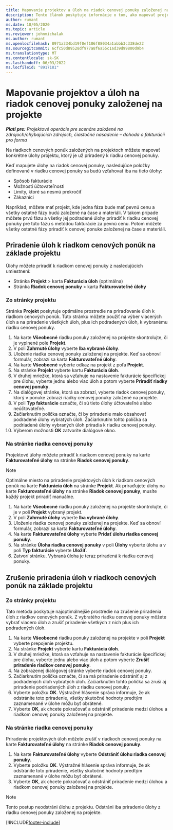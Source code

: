 ```yaml
---
title: Mapovanie projektov a úloh na riadok cenovej ponuky založenej na projekte
description: Tento článok poskytuje informácie o tom, ako mapovať projekty a úlohy na riadok úloh založených na projekte.
author: rumant
ms.date: 10/05/2020
ms.topic: article
ms.reviewer: johnmichalak
ms.author: rumant
ms.openlocfilehash: 8971a334bd19f0ef106f88034a1abbb3c338de22
ms.sourcegitcommit: 6cfc50d89528df977a8f6a55c1ad39d99800d9b4
ms.translationtype: MT
ms.contentlocale: sk-SK
ms.lasthandoff: 06/03/2022
ms.locfileid: "8917181"
---
```

# <a name="map-projects-and-tasks-to-a-project-based-quote-line"></a>Mapovanie projektov a úloh na riadok cenovej ponuky založenej na projekte

_**Platí pre:** Projektové operácie pre scenáre založené na zdrojoch/chýbajúcich zdrojoch, čiastočné nasadenie – dohoda o fakturácii pro forma_

Na riadkoch cenových ponúk založených na projektoch môžete mapovať konkrétne úlohy projektu, ktorý je už priradený k riadku cenovej ponuky.

Keď mapujete úlohy na riadok cenovej ponuky, nasledujúce položky definované v riadku cenovej ponuky sa budú vzťahovať iba na tieto úlohy:

- Spôsob fakturácie
- Možností účtovateľnosti
- Limity, ktoré sa nesmú prekročiť
- Zákazníci

Napríklad, môžete mať projekt, kde jedna fáza bude mať pevnú cenu a všetky ostatné fázy budú založené na čase a materiáli. V takom prípade môžete prvú fázu a všetky jej podradené úlohy priradiť k riadku cenovej ponuky pre túto fázu s metódou fakturácie za pevnú cenu. Potom môžete všetky ostatné fázy priradiť k cenovej ponuke založenej na čase a materiáli.

## <a name="associate-tasks-to-project-based-quote-lines"></a>Priradenie úloh k riadkom cenových ponúk na základe projektu

Úlohy môžete priradiť k riadkom cenovej ponuky z nasledujúcich umiestnení:

- Stránka **Projekt** > karta **Fakturácia úloh** (optimálna)
- Stránka **Riadok cenovej ponuky** > karta **Fakturovateľné úlohy** 

### <a name="from-the-project-page"></a>Zo stránky projektu

Stránka **Projekt** poskytuje optimálne prostredie na priraďovanie úloh k riadkom cenových ponúk. Túto stránku môžete použiť na výber viacerých úloh a na priradenie všetkých úloh, plus ich podradených úloh, k vybranému riadku cenovej ponuky.

1. Na karte **Všeobecné** riadku ponuky založenej na projekte skontrolujte, či je vyplnené pole **Projekt**.
2. V poli **Zahrnuté úlohy** vyberte **Iba vybrané úlohy**.
3. Uloženie riadka cenovej ponuky založenej na projekte. Keď sa obnoví formulár, zobrazí sa karta **Fakturovateľné úlohy**.
4. Na karte **Všeobecné** vyberte odkaz na projekt z poľa **Projekt**.
5. Na stránke **Projekt** vyberte kartu **Fakturácia úloh**.
6. V druhej mriežke, ktorá sa vzťahuje na nastavenie fakturácie špecifickej pre úlohu, vyberte jednu alebo viac úloh a potom vyberte **Priradiť riadky cenovej ponuky**.
7. Na dialógovej stránke, ktorá sa zobrazí, vyberte riadok cenovej ponuky, ktorý v ponuke zobrazí riadky cenovej ponuky založené na projekte.
8. V poli **Typ fakturácie** označte, či sú tieto úlohy účtovateľné alebo neúčtovateľné.
9. Začiarknutím políčka označte, či by priradenie malo obsahovať podradené úlohy vybratých úloh. Začiarknutím tohto políčka sa podriadené úlohy vybraných úloh priradia k riadku cenovej ponuky.
10. Výberom možnosti **OK** zatvoríte dialógové okno.

### <a name="from-the-quote-line-page"></a>Na stránke riadka cenovej ponuky

Projektové úlohy môžete priradiť k riadkom cenovej ponuky na karte **Fakturovateľné úlohy** na stránke **Riadok cenovej ponuky**.

>[!NOTE]
>Optimálne miesto na priradenie projektových úloh k riadkom cenových ponúk na karte **Fakturácia úloh** na stránke **Projekt**. Ak priraďujete úlohy na karte **Fakturovateľné úlohy** na stránke **Riadok cenovej ponuky**, musíte každý projekt priradiť manuálne.

1. Na karte **Všeobecné** riadku ponuky založenej na projekte skontrolujte, či je v poli **Projekt** vybraný projekt.
2. V poli **Zahrnuté úlohy** vyberte **Iba vybrané úlohy**.
3. Uloženie riadka cenovej ponuky založenej na projekte. Keď sa obnoví formulár, zobrazí sa karta **Fakturovateľné úlohy**.
4. Na karte **Fakturovateľné úlohy** vyberte **Pridať úlohu riadka cenovej ponuky**.
5. Na stránke **Úloha riadka cenovej ponuky** v poli **Úlohy** vyberte úlohu a v poli **Typ fakturácie** vyberte **Uložiť**. 
6. Zatvorí stránku. Vybraná úloha je teraz priradená k riadku cenovej ponuky.

## <a name="disassociate-tasks-from-projectbased-quote-lines"></a>Zrušenie priradenia úloh v riadkoch cenových ponúk na základe projektu

### <a name="from-the-project-page"></a>Zo stránky projektu

Táto metóda poskytuje najoptimálnejšie prostredie na zrušenie priradenia úloh z riadkov cenových ponúk. Z vybratého riadku cenovej ponuky môžete vybrať viacero úloh a zrušiť priradenie všetkých z nich plus ich podradených úloh.

1. Na karte **Všeobecné** riadku ponuky založenej na projekte v poli **Projekt** vyberte prepojenie projektu.
2. Na stránke **Projekt** vyberte kartu **Fakturácia úloh**.
3. V druhej mriežke, ktorá sa vzťahuje na nastavenie fakturácie špecifickej pre úlohu, vyberte jednu alebo viac úloh a potom vyberte **Zrušiť priradenie riadkov cenovej ponuky**.
4. Na zobrazenej dialógovej stránke vyberte riadok cenovej ponuky.
5. Začiarknutím políčka označte, či sa má priradenie odstrániť aj z podradených úloh vybratých úloh. Začiarknutím tohto políčka sa zruší aj priradenie podriadených úloh z riadku cenovej ponuky.
6. Vyberte položku **OK**. Výstražné hlásenie správa informuje, že ak odstránite toto priradenie, všetky skutočné hodnoty predtým zaznamenané v úlohe môžu byť obrátené. 
7. Vyberte **OK**, ak chcete pokračovať a odstrániť priradenie medzi úlohou a riadkom cenovej ponuky založenej na projekte.

### <a name="from-the-quote-line-page"></a>Na stránke riadka cenovej ponuky

Priradenie projektových úloh môžete zrušiť v riadkoch cenovej ponuky na karte **Fakturovateľné úlohy** na stránke **Riadok cenovej ponuky**.

1. Na karte **Fakturovateľné úlohy** vyberte **Odstrániť úlohu riadka cenovej ponuky**.
2. Vyberte položku **OK**. Výstražné hlásenie správa informuje, že ak odstránite toto priradenie, všetky skutočné hodnoty predtým zaznamenané v úlohe môžu byť obrátené. 
3. Vyberte **OK**, ak chcete pokračovať a odstrániť priradenie medzi úlohou a riadkom cenovej ponuky založenej na projekte.

>[!NOTE]
> Tento postup neodstráni úlohu z projektu. Odstráni iba priradenie úlohy z riadku cenovej ponuky založenej na projekte.


[!INCLUDE[footer-include](../../includes/footer-banner.md)]